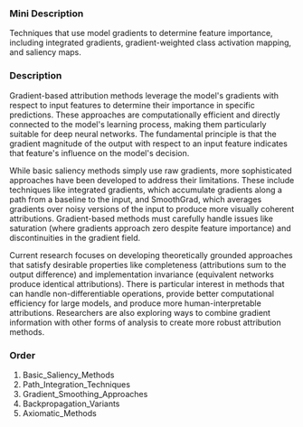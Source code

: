 ### Mini Description

Techniques that use model gradients to determine feature importance, including integrated gradients, gradient-weighted class activation mapping, and saliency maps.

### Description

Gradient-based attribution methods leverage the model's gradients with respect to input features to determine their importance in specific predictions. These approaches are computationally efficient and directly connected to the model's learning process, making them particularly suitable for deep neural networks. The fundamental principle is that the gradient magnitude of the output with respect to an input feature indicates that feature's influence on the model's decision.

While basic saliency methods simply use raw gradients, more sophisticated approaches have been developed to address their limitations. These include techniques like integrated gradients, which accumulate gradients along a path from a baseline to the input, and SmoothGrad, which averages gradients over noisy versions of the input to produce more visually coherent attributions. Gradient-based methods must carefully handle issues like saturation (where gradients approach zero despite feature importance) and discontinuities in the gradient field.

Current research focuses on developing theoretically grounded approaches that satisfy desirable properties like completeness (attributions sum to the output difference) and implementation invariance (equivalent networks produce identical attributions). There is particular interest in methods that can handle non-differentiable operations, provide better computational efficiency for large models, and produce more human-interpretable attributions. Researchers are also exploring ways to combine gradient information with other forms of analysis to create more robust attribution methods.

### Order

1. Basic_Saliency_Methods
2. Path_Integration_Techniques
3. Gradient_Smoothing_Approaches
4. Backpropagation_Variants
5. Axiomatic_Methods
